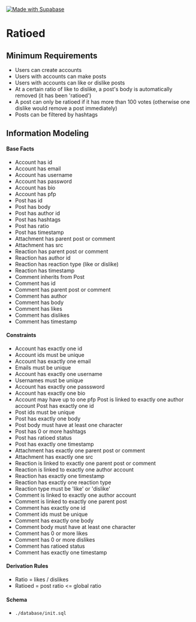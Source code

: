 [![Made with Supabase](https://supabase.com/badge-made-with-supabase-dark.svg)](https://supabase.com)

# Ratioed

## Minimum Requirements
- Users can create accounts
- Users with accounts can make posts
- Users with accounts can like or dislike posts
- At a certain ratio of like to dislike, a post's body is automatically removed (it has been 'ratioed')
- A post can only be ratioed if it has more than 100 votes (otherwise one dislike would remove a post immediately)
- Posts can be filtered by hashtags

## Information Modeling
#### Base Facts
- Account has id
- Account has email
- Account has username
- Account has password
- Account has bio
- Account has pfp
- Post has id
- Post has body
- Post has author id
- Post has hashtags
- Post has ratio
- Post has timestamp
- Attachment has parent post or comment
- Attachment has src
- Reaction has parent post or comment
- Reaction has author id
- Reaction has reaction type (like or dislike)
- Reaction has timestamp
- Comment inherits from Post
- Comment has id
- Comment has parent post or comment
- Comment has author
- Comment has body
- Comment has likes
- Comment has dislikes
- Comment has timestamp
#### Constraints
- Account has exactly one id
- Account ids must be unique
- Account has exactly one email
- Emails must be unique
- Account has exactly one username
- Usernames must be unique
- Account has exactly one passsword
- Account has exactly one bio
- Account may have up to one pfp Post is linked to exactly one author account Post has exactly one id
- Post ids must be unique
- Post has exactly one body
- Post body must have at least one character
- Post has 0 or more hashtags
- Post has ratioed status
- Post has exactly one timestamp
- Attachment has exactly one parent post or comment
- Attachment has exactly one src
- Reaction is linked to exactly one parent post or comment
- Reaction is linked to exactly one author account
- Reaction has exactly one timestamp
- Reaction has exactly one reaction type
- Reaction type must be 'like' or 'dislike'
- Comment is linked to exactly one author account
- Comment is linked to exactly one parent post
- Comment has exactly one id
- Comment ids must be unique
- Comment has exactly one body
- Comment body must have at least one character
- Comment has 0 or more likes
- Comment has 0 or more dislikes
- Comment has ratioed status
- Comment has exactly one timestamp
#### Derivation Rules
- Ratio = likes / dislikes
- Ratioed = post ratio <= global ratio
#### Schema
- `./database/init.sql`

